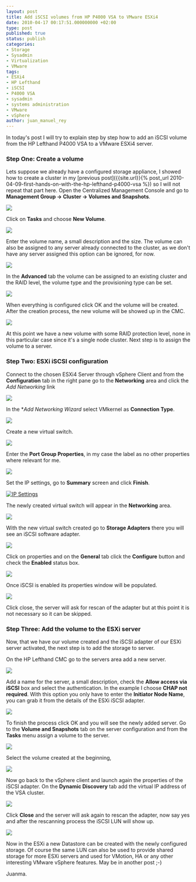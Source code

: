 ```yaml
---
layout: post
title: Add iSCSI volumes from HP P4000 VSA to VMware ESXi4
date: 2010-04-17 00:17:51.000000000 +02:00
type: post
published: true
status: publish
categories:
- Storage
- Sysadmin
- Virtualization
- VMware
tags:
- ESXi4
- HP Lefthand
- iSCSI
- P4000 VSA
- sysadmin
- systems administration
- VMware
- vSphere
author: juan_manuel_rey
---
```


In today's post I will try to explain step by step how to add an iSCSI volume from the HP Lefthand P4000 VSA to a VMware ESXi4 server.

### Step One: Create a volume

Lets suppose we already have a configured storage appliance, I showed how to create a cluster in my [previous post]({{site.url}}{% post_url 2010-04-09-first-hands-on-with-the-hp-lefthand-p4000-vsa %}) so I will not repeat that part here. Open the Centralized Management Console and go to **Management Group -> Cluster -> Volumes and Snapshots**.

[![](/images/volumes_snapshots.png)]({{site.url}}/images/volumes_snapshots.png)

Click on **Tasks** and choose **New Volume**.

[![](/images/new_volume2.png)]({{site.url}}/images/new_volume2.png)

Enter the volume name, a small description and the size. The volume can also be assigned to any server already connected to the cluster, as we don't have any server assigned this option can be ignored, for now.

[![](/images/volume_basic.png)]({{site.url}}/images/volume_basic.png)

In the **Advanced** tab the volume can be assigned to an existing cluster and the RAID level, the volume type and the provisioning type can be set.

[![](/images/volume_advanced.png)]({{site.url}}/images/volume_advanced.png)

When everything is configured click OK and the volume will be created. After the creation process, the new volume will be showed up in the CMC.

[![](/images/new_volume_created.png)]({{site.url}}/images/new_volume_created.png)

At this point we have a new volume with some RAID protection level, none in this particular case since it's a single node cluster. Next step is to assign the volume to a server.

### Step Two: ESXi iSCSI configuration

Connect to the chosen ESXi4 Server through vSphere Client and from the **Configuration** tab in the right pane go to the **Networking** area and click the *Add Networking* link

[![](/images/esxi_add_networking.png)]({{site.url}}/images/esxi_add_networking.png)

In the **Add Networking Wizard* select VMkernel as **Connection Type**.

[![](/images/wizard.png)]({{site.url}}/images/wizard.png)

Create a new virtual switch.

[![](/images/new_vswicth.png)]({{site.url}}/images/new_vswicth.png)

Enter the **Port Group Properties**, in my case the label as no other properties where relevant for me.

[![](/images/properties.png)]({{site.url}}/images/properties.png)

Set the IP settings, go to **Summary** screen and click **Finish**.

[![IP Settings](/images/ip.png "IP Settings")]({{site.url}}/images/ip.png)

The newly created virtual switch will appear in the **Networking** area.

[![](/images/vswitch_created.png)]({{site.url}}/images/vswitch_created.png)

With the new virtual switch created go to **Storage Adapters** there you will see an iSCSI software adapter.

[![](/images/iscsi_soft_adapter.png)]({{site.url}}/images/iscsi_soft_adapter.png)

Click on properties and on the **General** tab click the **Configure** button and check the **Enabled** status box.

[![](/images/enable_iscsi.png)]({{site.url}}/images/enable_iscsi.png)

Once iSCSI is enabled its properties window will be populated.

[![](/images/iscsi_iqn.png)]({{site.url}}/images/iscsi_iqn.png)

Click close, the server will ask for rescan of the adapter but at this point it is not necessary so it can be skipped.

### Step Three: Add the volume to the ESXi server

Now, that we have our volume created and the iSCSI adapter of our ESXi server activated, the next step is to add the storage to server.

On the HP Lefthand CMC go to the servers area add a new server.

[![](/images/new_server.png)]({{site.url}}/images/new_server.png)

Add a name for the server, a small description, check the **Allow access via iSCSI** box and select the authentication. In the example I choose **CHAP not required**. With this option you only have to enter the **Initiator Node Name**, you can grab it from the details of the ESXi iSCSI adapter.

[![](/images/new_server_2.png)]({{site.url}}/images/new_server_2.png)

To finish the process click OK and you will see the newly added server. Go to the **Volume and Snapshots** tab on the server configuration and from the **Tasks** menu assign a volume to the server.

[![](/images/assign_volume.png)]({{site.url}}/images/assign_volume.png)

Select the volume created at the beginning,

[![](/images/assign_volume_2.png)]({{site.url}}/images/assign_volume_2.png)

Now go back to the vSphere client and launch again the properties of the iSCSI adapter. On the **Dynamic Discovery** tab add the virtual IP address of the VSA cluster.

[![](/images/dynamic_discovery.png)]({{site.url}}/images/dynamic_discovery.png)

Click **Close** and the server will ask again to rescan the adapter, now say yes and after the rescanning process the iSCSI LUN will show up.

[![](/images/iscsi_lun.png)]({{site.url}}/images/iscsi_lun.png)

Now in the ESXi a new Datastore can be created with the newly configured storage. Of course the same LUN can also be used to provide shared storage for more ESXi servers and used for VMotion, HA or any other interesting VMware vSphere features. May be in another post ;-)

Juanma.
